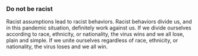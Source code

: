 ### Do not be racist

Racist assumptions lead to racist behaviors. Racist behaviors divide us, and in this pandemic situation, definitely work against us. If we divide ourselves according to race, ethnicity, or nationality, the virus wins and we all lose, plain and simple. If we unite ourselves regardless of race, ethnicity, or nationality, the virus loses and we all win.
